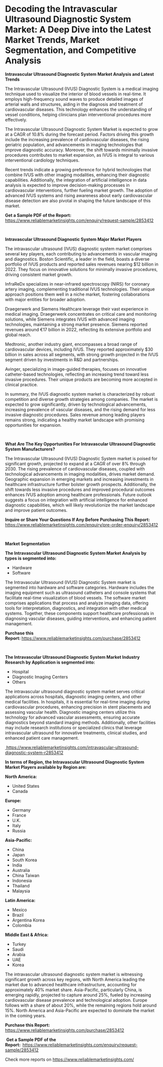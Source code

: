 <p><h1>Decoding the Intravascular Ultrasound Diagnostic System Market: A Deep Dive into the Latest Market Trends, Market Segmentation, and Competitive Analysis</h1></p><p><strong>Intravascular Ultrasound Diagnostic System Market Analysis and Latest Trends</strong></p>
<p><p>The Intravascular Ultrasound (IVUS) Diagnostic System is a medical imaging technique used to visualize the interior of blood vessels in real-time. It employs high-frequency sound waves to produce detailed images of arterial walls and structures, aiding in the diagnosis and treatment of cardiovascular diseases. This technology enhances the understanding of vessel conditions, helping clinicians plan interventional procedures more effectively.</p><p>The Intravascular Ultrasound Diagnostic System Market is expected to grow at a CAGR of 10.8% during the forecast period. Factors driving this growth include the increasing prevalence of cardiovascular diseases, the rising geriatric population, and advancements in imaging technologies that improve diagnostic accuracy. Moreover, the shift towards minimally invasive procedures contributes to market expansion, as IVUS is integral to various interventional cardiology techniques. </p><p>Recent trends indicate a growing preference for hybrid technologies that combine IVUS with other imaging modalities, enhancing their diagnostic capabilities. Additionally, the integration of artificial intelligence in data analysis is expected to improve decision-making processes in cardiovascular interventions, further fueling market growth. The adoption of advanced IVUS systems and rising awareness about early cardiovascular disease detection are also pivotal in shaping the future landscape of this market.</p></p>
<p><strong>Get a Sample PDF of the Report:&nbsp;</strong> <a href="https://www.reliablemarketinsights.com/enquiry/request-sample/2853412?utm_campaign=3264&utm_medium=2&utm_source=Github&utm_content=ia&utm_term=12032025&utm_id=intravascular-ultrasound-diagnostic-system">https://www.reliablemarketinsights.com/enquiry/request-sample/2853412</a></p>
<p>&nbsp;</p>
<p><strong>Intravascular Ultrasound Diagnostic System Major Market Players</strong></p>
<p><p>The intravascular ultrasound (IVUS) diagnostic system market comprises several key players, each contributing to advancements in vascular imaging and diagnostics. Boston Scientific, a leader in the field, boasts a diverse portfolio of IVUS products and reported sales revenues nearing $12 billion in 2022. They focus on innovative solutions for minimally invasive procedures, driving consistent market growth.</p><p>InfraReDx specializes in near-infrared spectroscopy (NIRS) for coronary artery imaging, complementing traditional IVUS technologies. Their unique approach positions them well in a niche market, fostering collaborations with major entities for broader adoption.</p><p>Draegerwerk and Siemens Healthcare leverage their vast experience in medical imaging. Draegerwerk concentrates on critical care and monitoring solutions, while Siemens integrates IVUS with advanced imaging technologies, maintaining a strong market presence. Siemens reported revenues around €17 billion in 2022, reflecting its extensive portfolio and global reach.</p><p>Medtronic, another industry giant, encompasses a broad range of cardiovascular devices, including IVUS. They reported approximately $30 billion in sales across all segments, with strong growth projected in the IVUS segment driven by investments in R&D and partnerships.</p><p>Avinger, specializing in image-guided therapies, focuses on innovative catheter-based technologies, reflecting an increasing trend toward less invasive procedures. Their unique products are becoming more accepted in clinical practice.</p><p>In summary, the IVUS diagnostic system market is characterized by robust competition and diverse growth strategies among companies. The market is expected to grow significantly, driven by technological advancements, increasing prevalence of vascular diseases, and the rising demand for less invasive diagnostic procedures. Sales revenue among leading players remains strong, indicating a healthy market landscape with promising opportunities for expansion.</p></p>
<p>&nbsp;</p>
<p><strong>What Are The Key Opportunities For Intravascular Ultrasound Diagnostic System Manufacturers?</strong></p>
<p><p>The Intravascular Ultrasound (IVUS) Diagnostic System market is poised for significant growth, projected to expand at a CAGR of over 8% through 2030. The rising prevalence of cardiovascular diseases, coupled with technological advancements in imaging modalities, drives market demand. Geographic expansion in emerging markets and increasing investments in healthcare infrastructure further bolster growth prospects. Additionally, the shift towards less invasive procedures and improved procedural outcomes enhances IVUS adoption among healthcare professionals. Future outlook suggests a focus on integration with artificial intelligence for enhanced diagnostic capabilities, which will likely revolutionize the market landscape and improve patient outcomes.</p></p>
<p><strong>Inquire or Share Your Questions If Any Before Purchasing This Report:</strong> <a href="https://www.reliablemarketinsights.com/enquiry/pre-order-enquiry/2853412?utm_campaign=3264&utm_medium=2&utm_source=Github&utm_content=ia&utm_term=12032025&utm_id=intravascular-ultrasound-diagnostic-system">https://www.reliablemarketinsights.com/enquiry/pre-order-enquiry/2853412</a></p>
<p>&nbsp;</p>
<p><strong>Market Segmentation</strong></p>
<p><strong>The Intravascular Ultrasound Diagnostic System Market Analysis by types is segmented into:</strong></p>
<p><ul><li>Hardware</li><li>Software</li></ul></p>
<p><p>The Intravascular Ultrasound (IVUS) Diagnostic System market is segmented into hardware and software categories. Hardware includes the imaging equipment such as ultrasound catheters and console systems that facilitate real-time visualization of blood vessels. The software market comprises applications that process and analyze imaging data, offering tools for interpretation, diagnostics, and integration with other medical systems. Together, these components support healthcare professionals in diagnosing vascular diseases, guiding interventions, and enhancing patient management.</p></p>
<p><strong>Purchase this Report:&nbsp;</strong><a href="https://www.reliablemarketinsights.com/purchase/2853412?utm_campaign=3264&utm_medium=2&utm_source=Github&utm_content=ia&utm_term=12032025&utm_id=intravascular-ultrasound-diagnostic-system">https://www.reliablemarketinsights.com/purchase/2853412</a></p>
<p>&nbsp;</p>
<p><strong>The Intravascular Ultrasound Diagnostic System Market Industry Research by Application is segmented into:</strong></p>
<p><ul><li>Hospital</li><li>Diagnostic Imaging Centers</li><li>Others</li></ul></p>
<p><p>The intravascular ultrasound diagnostic system market serves critical applications across hospitals, diagnostic imaging centers, and other medical facilities. In hospitals, it is essential for real-time imaging during cardiovascular procedures, enhancing precision in stent placements and assessing vascular health. Diagnostic imaging centers utilize this technology for advanced vascular assessments, ensuring accurate diagnostics beyond standard imaging methods. Additionally, other facilities may include research institutions or specialized clinics that leverage intravascular ultrasound for innovative treatments, clinical studies, and enhanced patient care management.</p></p>
<p><a href="https://www.reliablemarketinsights.com/intravascular-ultrasound-diagnostic-system-r2853412?utm_campaign=3264&utm_medium=2&utm_source=Github&utm_content=ia&utm_term=12032025&utm_id=intravascular-ultrasound-diagnostic-system">&nbsp;https://www.reliablemarketinsights.com/intravascular-ultrasound-diagnostic-system-r2853412</a></p>
<p><strong>In terms of Region, the Intravascular Ultrasound Diagnostic System Market Players available by Region are:</strong></p>
<p>
    <p> <strong> North America: </strong>
        <ul>
            <li>United States</li>
            <li>Canada</li>
        </ul>
        </p> 
    <p> <strong> Europe: </strong>
        <ul>
            <li>Germany</li>
            <li>France</li>
            <li>U.K.</li>
            <li>Italy</li>
            <li>Russia</li>
        </ul>
        </p> 
    <p> <strong> Asia-Pacific: </strong>
        <ul>
            <li>China</li>
            <li>Japan</li>
            <li>South Korea</li>
            <li>India</li>
            <li>Australia</li>
            <li>China Taiwan</li>
            <li>Indonesia</li>
            <li>Thailand</li>
            <li>Malaysia</li>
        </ul>
        </p> 
    <p> <strong> Latin America: </strong>
        <ul>
            <li>Mexico</li>
            <li>Brazil</li>
            <li>Argentina Korea</li>
            <li>Colombia</li>
        </ul>
        </p> 
    <p> <strong> Middle East & Africa: </strong>
        <ul>
            <li>Turkey</li>
            <li>Saudi</li>
            <li>Arabia</li>
            <li>UAE</li>
            <li>Korea</li>
        </ul>
    </p>
    </p>
<p><p>The intravascular ultrasound diagnostic system market is witnessing significant growth across key regions, with North America leading the market due to advanced healthcare infrastructure, accounting for approximately 40% market share. Asia-Pacific, particularly China, is emerging rapidly, projected to capture around 25%, fueled by increasing cardiovascular disease prevalence and technological adoption. Europe follows with a share of about 20%, while the remaining regions hold around 15%. North America and Asia-Pacific are expected to dominate the market in the coming years.</p></p>
<p><strong>Purchase this Report: </strong><a href="https://www.reliablemarketinsights.com/purchase/2853412?utm_campaign=3264&utm_medium=2&utm_source=Github&utm_content=ia&utm_term=12032025&utm_id=intravascular-ultrasound-diagnostic-system">https://www.reliablemarketinsights.com/purchase/2853412</a></p>
<p>&nbsp;<strong>Get a Sample PDF of the Report:&nbsp;&nbsp;</strong><a href="https://www.reliablemarketinsights.com/enquiry/request-sample/2853412?utm_campaign=3264&utm_medium=2&utm_source=Github&utm_content=ia&utm_term=12032025&utm_id=intravascular-ultrasound-diagnostic-system">https://www.reliablemarketinsights.com/enquiry/request-sample/2853412</a></p>
<p><strong></strong></p>
<p>Check more reports on <a href="https://www.reliablemarketinsights.com/?utm_campaign=3264&utm_medium=2&utm_source=Github&utm_content=ia&utm_term=12032025&utm_id=intravascular-ultrasound-diagnostic-system">https://www.reliablemarketinsights.com/</a></p>